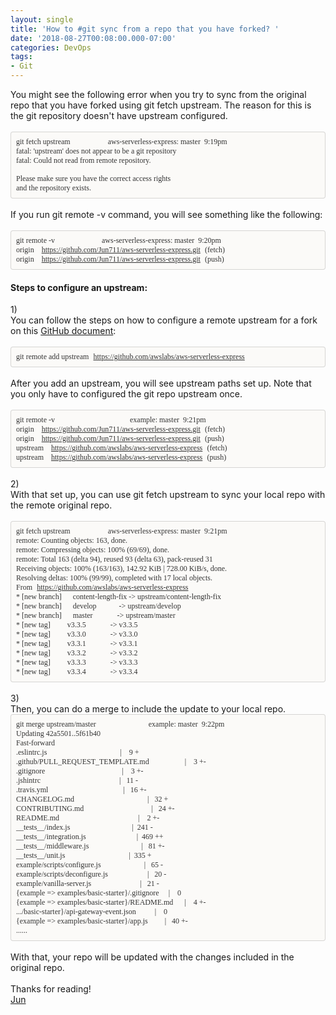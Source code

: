 ```yaml
---
layout: single
title: 'How to #git sync from a repo that you have forked? '
date: '2018-08-27T00:08:00.000-07:00'
categories: DevOps
tags:
- Git
---
```


<div style="-en-clipboard: true;">You might see the following error when you try to sync from the original repo that you have forked using git fetch upstream. The reason for this is the git repository doesn't have upstream configured.<br /><!--?xml version="1.0" encoding="UTF-8"?--> <br /><div style="-en-codeblock: true; background-color: #fbfaf8; border-bottom-left-radius: 4px; border-bottom-right-radius: 4px; border-top-left-radius: 4px; border-top-right-radius: 4px; border: 1px solid rgba(0, 0, 0, 0.14902); box-sizing: border-box; color: #333333; font-family: Monaco, Menlo, Consolas, &quot;Courier New&quot;, monospace; font-size: 12px; padding: 8px;"><div><span style="font-family: Monaco;">git fetch upstream&nbsp;&nbsp;&nbsp;&nbsp;&nbsp;&nbsp;&nbsp;&nbsp;&nbsp;&nbsp;&nbsp;&nbsp;&nbsp;&nbsp;&nbsp;&nbsp;&nbsp;&nbsp;&nbsp;&nbsp;aws-serverless-express: master&nbsp;&nbsp;9:19pm</span></div><div><span style="font-family: Monaco;">fatal: 'upstream' does not appear to be a git repository</span></div><div><span style="font-family: Monaco;">fatal: Could not read from remote repository.</span></div><div><br style="font-family: Monaco;" /></div><div><span style="font-family: Monaco;">Please make sure you have the correct access rights</span></div><div><span style="font-family: Monaco;">and the repository exists.</span></div></div></div><br />If you run git remote -v command, you will see something like the following:<br /><!--?xml version="1.0" encoding="UTF-8"?--> <br /><div style="-en-codeblock: true; background-color: #fbfaf8; border-bottom-left-radius: 4px; border-bottom-right-radius: 4px; border-top-left-radius: 4px; border-top-right-radius: 4px; border: 1px solid rgba(0, 0, 0, 0.14902); box-sizing: border-box; color: #333333; font-family: Monaco, Menlo, Consolas, &quot;Courier New&quot;, monospace; font-size: 12px; padding: 8px;"><div><span style="font-family: Monaco;">git remote -v&nbsp;&nbsp;&nbsp;&nbsp;&nbsp;&nbsp;&nbsp;&nbsp;&nbsp;&nbsp;&nbsp;&nbsp;&nbsp;&nbsp;&nbsp;&nbsp;&nbsp;&nbsp;&nbsp;&nbsp;&nbsp;&nbsp;&nbsp;&nbsp;&nbsp;aws-serverless-express: master&nbsp;&nbsp;9:20pm</span></div><div><span style="font-family: Monaco;">origin&nbsp;&nbsp;&nbsp;&nbsp;</span><a href="https://github.com/Jun711/aws-serverless-express.git" style="color: #333333; font-family: Monaco;">https://github.com/Jun711/aws-serverless-express.git</a> <span style="font-family: Monaco;">(fetch)</span></div><div><span style="font-family: Monaco;">origin&nbsp;&nbsp;&nbsp;&nbsp;</span><a href="https://github.com/Jun711/aws-serverless-express.git" style="color: #333333; font-family: Monaco;">https://github.com/Jun711/aws-serverless-express.git</a> <span style="font-family: Monaco;">(push)</span></div></div><h4>Steps to configure an upstream:</h4>1)<br />You can follow the steps on how to configure a remote upstream for a fork on this <a href="https://help.github.com/articles/configuring-a-remote-for-a-fork/" target="_blank">GitHub document</a>:<br /><!--?xml version="1.0" encoding="UTF-8"?--> <br /><div style="-en-codeblock: true; background-color: #fbfaf8; border-bottom-left-radius: 4px; border-bottom-right-radius: 4px; border-top-left-radius: 4px; border-top-right-radius: 4px; border: 1px solid rgba(0, 0, 0, 0.14902); box-sizing: border-box; color: #333333; font-family: Monaco, Menlo, Consolas, &quot;Courier New&quot;, monospace; font-size: 12px; padding: 8px;"><span style="font-family: Monaco;">git remote add upstream</span> <a href="https://github.com/awslabs/aws-serverless-express" style="color: #333333; font-family: Monaco;">https://github.com/awslabs/aws-serverless-express</a></div><br /><div style="-en-clipboard: true;">After you add an upstream, you will see upstream paths set up. Note that you only have to configured the git repo upstream once.&nbsp;</div><!--?xml version="1.0" encoding="UTF-8"?--> <br /><div style="-en-codeblock: true; background-color: #fbfaf8; border-bottom-left-radius: 4px; border-bottom-right-radius: 4px; border-top-left-radius: 4px; border-top-right-radius: 4px; border: 1px solid rgba(0, 0, 0, 0.14902); box-sizing: border-box; color: #333333; font-family: Monaco, Menlo, Consolas, &quot;Courier New&quot;, monospace; font-size: 12px; padding: 8px;"><div><span style="font-family: Monaco;">git remote -v&nbsp;&nbsp;&nbsp;&nbsp;&nbsp;&nbsp;&nbsp;&nbsp;&nbsp;&nbsp;&nbsp;&nbsp;&nbsp;&nbsp;&nbsp;&nbsp;&nbsp;&nbsp;&nbsp;&nbsp;&nbsp;&nbsp;&nbsp;&nbsp;&nbsp;&nbsp;&nbsp;&nbsp;&nbsp;&nbsp;&nbsp;&nbsp;&nbsp;&nbsp;&nbsp;&nbsp;&nbsp;&nbsp;&nbsp;&nbsp;example: master&nbsp;&nbsp;9:21pm</span></div><div><span style="font-family: Monaco;">origin&nbsp;&nbsp;&nbsp;&nbsp;</span><a href="https://github.com/Jun711/aws-serverless-express.git" style="color: #333333; font-family: Monaco;">https://github.com/Jun711/aws-serverless-express.git</a> <span style="font-family: Monaco;">(fetch)</span></div><div><span style="font-family: Monaco;">origin&nbsp;&nbsp;&nbsp;&nbsp;</span><a href="https://github.com/Jun711/aws-serverless-express.git" style="color: #333333; font-family: Monaco;">https://github.com/Jun711/aws-serverless-express.git</a> <span style="font-family: Monaco;">(push)</span></div><div><span style="font-family: Monaco;">upstream&nbsp;&nbsp;&nbsp;&nbsp;</span><a href="https://github.com/awslabs/aws-serverless-express" style="color: #333333; font-family: Monaco;">https://github.com/awslabs/aws-serverless-express</a> <span style="font-family: Monaco;">(fetch)</span></div><div><span style="font-family: Monaco;">upstream&nbsp;&nbsp;&nbsp;&nbsp;</span><a href="https://github.com/awslabs/aws-serverless-express" style="color: #333333; font-family: Monaco;">https://github.com/awslabs/aws-serverless-express</a> <span style="font-family: Monaco;">(push)</span></div></div><br />2)<br />With that set up, you can use git fetch upstream to sync your local repo with the remote original repo.<br /><!--?xml version="1.0" encoding="UTF-8"?--> <br /><div style="-en-codeblock: true; background-color: #fbfaf8; border-bottom-left-radius: 4px; border-bottom-right-radius: 4px; border-top-left-radius: 4px; border-top-right-radius: 4px; border: 1px solid rgba(0, 0, 0, 0.14902); box-sizing: border-box; color: #333333; font-family: Monaco, Menlo, Consolas, &quot;Courier New&quot;, monospace; font-size: 12px; padding: 8px;"><div><span style="font-family: Monaco;">git fetch upstream&nbsp;&nbsp;&nbsp;&nbsp;&nbsp;&nbsp;&nbsp;&nbsp;&nbsp;&nbsp;&nbsp;&nbsp;&nbsp;&nbsp;&nbsp;&nbsp;&nbsp;&nbsp;&nbsp;&nbsp;aws-serverless-express: master&nbsp;&nbsp;9:21pm</span></div><div><span style="font-family: Monaco;">remote: Counting objects: 163, done.</span></div><div><span style="font-family: Monaco;">remote: Compressing objects: 100% (69/69), done.</span></div><div><span style="font-family: Monaco;">remote: Total 163 (delta 94), reused 93 (delta 63), pack-reused 31</span></div><div><span style="font-family: Monaco;">Receiving objects: 100% (163/163), 142.92 KiB | 728.00 KiB/s, done.</span></div><div><span style="font-family: Monaco;">Resolving deltas: 100% (99/99), completed with 17 local objects.</span></div><div><span style="font-family: Monaco;">From</span> <a href="https://github.com/awslabs/aws-serverless-express" style="color: #333333; font-family: Monaco;">https://github.com/awslabs/aws-serverless-express</a></div><div><span style="font-family: Monaco;">* [new branch]&nbsp;&nbsp;&nbsp;&nbsp;&nbsp;&nbsp;content-length-fix -&gt; upstream/content-length-fix</span></div><div><span style="font-family: Monaco;">* [new branch]&nbsp;&nbsp;&nbsp;&nbsp;&nbsp;&nbsp;develop&nbsp;&nbsp;&nbsp;&nbsp;&nbsp;&nbsp;&nbsp;&nbsp;&nbsp;&nbsp;&nbsp;&nbsp;-&gt; upstream/develop</span></div><div><span style="font-family: Monaco;">* [new branch]&nbsp;&nbsp;&nbsp;&nbsp;&nbsp;&nbsp;master&nbsp;&nbsp;&nbsp;&nbsp;&nbsp;&nbsp;&nbsp;&nbsp;&nbsp;&nbsp;&nbsp;&nbsp;&nbsp;-&gt; upstream/master</span></div><div><span style="font-family: Monaco;">* [new tag]&nbsp;&nbsp;&nbsp;&nbsp;&nbsp;&nbsp;&nbsp;&nbsp;&nbsp;v3.3.5&nbsp;&nbsp;&nbsp;&nbsp;&nbsp;&nbsp;&nbsp;&nbsp;&nbsp;&nbsp;&nbsp;&nbsp;&nbsp;-&gt; v3.3.5</span></div><div><span style="font-family: Monaco;">* [new tag]&nbsp;&nbsp;&nbsp;&nbsp;&nbsp;&nbsp;&nbsp;&nbsp;&nbsp;v3.3.0&nbsp;&nbsp;&nbsp;&nbsp;&nbsp;&nbsp;&nbsp;&nbsp;&nbsp;&nbsp;&nbsp;&nbsp;&nbsp;-&gt; v3.3.0</span></div><div><span style="font-family: Monaco;">* [new tag]&nbsp;&nbsp;&nbsp;&nbsp;&nbsp;&nbsp;&nbsp;&nbsp;&nbsp;v3.3.1&nbsp;&nbsp;&nbsp;&nbsp;&nbsp;&nbsp;&nbsp;&nbsp;&nbsp;&nbsp;&nbsp;&nbsp;&nbsp;-&gt; v3.3.1</span></div><div><span style="font-family: Monaco;">* [new tag]&nbsp;&nbsp;&nbsp;&nbsp;&nbsp;&nbsp;&nbsp;&nbsp;&nbsp;v3.3.2&nbsp;&nbsp;&nbsp;&nbsp;&nbsp;&nbsp;&nbsp;&nbsp;&nbsp;&nbsp;&nbsp;&nbsp;&nbsp;-&gt; v3.3.2</span></div><div><span style="font-family: Monaco;">* [new tag]&nbsp;&nbsp;&nbsp;&nbsp;&nbsp;&nbsp;&nbsp;&nbsp;&nbsp;v3.3.3&nbsp;&nbsp;&nbsp;&nbsp;&nbsp;&nbsp;&nbsp;&nbsp;&nbsp;&nbsp;&nbsp;&nbsp;&nbsp;-&gt; v3.3.3</span></div><div><span style="font-family: Monaco;">* [new tag]&nbsp;&nbsp;&nbsp;&nbsp;&nbsp;&nbsp;&nbsp;&nbsp;&nbsp;v3.3.4&nbsp;&nbsp;&nbsp;&nbsp;&nbsp;&nbsp;&nbsp;&nbsp;&nbsp;&nbsp;&nbsp;&nbsp;&nbsp;-&gt; v3.3.4</span></div></div><br />3)<br />Then, you can do a merge to include the update to your local repo.<br /><div style="-en-codeblock: true; background-color: #fbfaf8; border-bottom-left-radius: 4px; border-bottom-right-radius: 4px; border-top-left-radius: 4px; border-top-right-radius: 4px; border: 1px solid rgba(0, 0, 0, 0.14902); box-sizing: border-box; color: #333333; font-family: Monaco, Menlo, Consolas, &quot;Courier New&quot;, monospace; font-size: 12px; padding: 8px;"><div><span style="font-family: Monaco;">git merge upstream/master&nbsp;&nbsp;&nbsp;&nbsp;&nbsp;&nbsp;&nbsp;&nbsp;&nbsp;&nbsp;&nbsp;&nbsp;&nbsp;&nbsp;&nbsp;&nbsp;&nbsp;&nbsp;&nbsp;&nbsp;&nbsp;&nbsp;&nbsp;&nbsp;&nbsp;&nbsp;&nbsp;&nbsp;example: master&nbsp;&nbsp;9:22pm</span></div><div><span style="font-family: Monaco;">Updating 42a5501..5f61b40</span></div><div><span style="font-family: Monaco;">Fast-forward</span></div><div><span style="font-family: Monaco;">.eslintrc.js&nbsp;&nbsp;&nbsp;&nbsp;&nbsp;&nbsp;&nbsp;&nbsp;&nbsp;&nbsp;&nbsp;&nbsp;&nbsp;&nbsp;&nbsp;&nbsp;&nbsp;&nbsp;&nbsp;&nbsp;&nbsp;&nbsp;&nbsp;&nbsp;&nbsp;&nbsp;&nbsp;&nbsp;&nbsp;&nbsp;&nbsp;&nbsp;&nbsp;&nbsp;&nbsp;&nbsp;&nbsp;&nbsp;&nbsp;|&nbsp;&nbsp;&nbsp;&nbsp;9 +</span></div><div><span style="font-family: Monaco;">.github/PULL_REQUEST_TEMPLATE.md&nbsp;&nbsp;&nbsp;&nbsp;&nbsp;&nbsp;&nbsp;&nbsp;&nbsp;&nbsp;&nbsp;&nbsp;&nbsp;&nbsp;&nbsp;&nbsp;&nbsp;&nbsp;&nbsp;|&nbsp;&nbsp;&nbsp;&nbsp;3 +-</span></div><div><span style="font-family: Monaco;">.gitignore&nbsp;&nbsp;&nbsp;&nbsp;&nbsp;&nbsp;&nbsp;&nbsp;&nbsp;&nbsp;&nbsp;&nbsp;&nbsp;&nbsp;&nbsp;&nbsp;&nbsp;&nbsp;&nbsp;&nbsp;&nbsp;&nbsp;&nbsp;&nbsp;&nbsp;&nbsp;&nbsp;&nbsp;&nbsp;&nbsp;&nbsp;&nbsp;&nbsp;&nbsp;&nbsp;&nbsp;&nbsp;&nbsp;&nbsp;&nbsp;&nbsp;|&nbsp;&nbsp;&nbsp;&nbsp;3 +-</span></div><div><span style="font-family: Monaco;">.jshintrc&nbsp;&nbsp;&nbsp;&nbsp;&nbsp;&nbsp;&nbsp;&nbsp;&nbsp;&nbsp;&nbsp;&nbsp;&nbsp;&nbsp;&nbsp;&nbsp;&nbsp;&nbsp;&nbsp;&nbsp;&nbsp;&nbsp;&nbsp;&nbsp;&nbsp;&nbsp;&nbsp;&nbsp;&nbsp;&nbsp;&nbsp;&nbsp;&nbsp;&nbsp;&nbsp;&nbsp;&nbsp;&nbsp;&nbsp;&nbsp;&nbsp;&nbsp;|&nbsp;&nbsp;&nbsp;11 -</span></div><div><span style="font-family: Monaco;">.travis.yml&nbsp;&nbsp;&nbsp;&nbsp;&nbsp;&nbsp;&nbsp;&nbsp;&nbsp;&nbsp;&nbsp;&nbsp;&nbsp;&nbsp;&nbsp;&nbsp;&nbsp;&nbsp;&nbsp;&nbsp;&nbsp;&nbsp;&nbsp;&nbsp;&nbsp;&nbsp;&nbsp;&nbsp;&nbsp;&nbsp;&nbsp;&nbsp;&nbsp;&nbsp;&nbsp;&nbsp;&nbsp;&nbsp;&nbsp;&nbsp;|&nbsp;&nbsp;&nbsp;16 +-</span></div><div><span style="font-family: Monaco;">CHANGELOG.md&nbsp;&nbsp;&nbsp;&nbsp;&nbsp;&nbsp;&nbsp;&nbsp;&nbsp;&nbsp;&nbsp;&nbsp;&nbsp;&nbsp;&nbsp;&nbsp;&nbsp;&nbsp;&nbsp;&nbsp;&nbsp;&nbsp;&nbsp;&nbsp;&nbsp;&nbsp;&nbsp;&nbsp;&nbsp;&nbsp;&nbsp;&nbsp;&nbsp;&nbsp;&nbsp;&nbsp;&nbsp;&nbsp;&nbsp;|&nbsp;&nbsp;&nbsp;32 +</span></div><div><span style="font-family: Monaco;">CONTRIBUTING.md&nbsp;&nbsp;&nbsp;&nbsp;&nbsp;&nbsp;&nbsp;&nbsp;&nbsp;&nbsp;&nbsp;&nbsp;&nbsp;&nbsp;&nbsp;&nbsp;&nbsp;&nbsp;&nbsp;&nbsp;&nbsp;&nbsp;&nbsp;&nbsp;&nbsp;&nbsp;&nbsp;&nbsp;&nbsp;&nbsp;&nbsp;&nbsp;&nbsp;&nbsp;&nbsp;&nbsp;|&nbsp;&nbsp;&nbsp;24 +-</span></div><div><span style="font-family: Monaco;">README.md&nbsp;&nbsp;&nbsp;&nbsp;&nbsp;&nbsp;&nbsp;&nbsp;&nbsp;&nbsp;&nbsp;&nbsp;&nbsp;&nbsp;&nbsp;&nbsp;&nbsp;&nbsp;&nbsp;&nbsp;&nbsp;&nbsp;&nbsp;&nbsp;&nbsp;&nbsp;&nbsp;&nbsp;&nbsp;&nbsp;&nbsp;&nbsp;&nbsp;&nbsp;&nbsp;&nbsp;&nbsp;&nbsp;&nbsp;&nbsp;&nbsp;&nbsp;|&nbsp;&nbsp;&nbsp;&nbsp;2 +-</span></div><div><span style="font-family: Monaco;">__tests__/index.js&nbsp;&nbsp;&nbsp;&nbsp;&nbsp;&nbsp;&nbsp;&nbsp;&nbsp;&nbsp;&nbsp;&nbsp;&nbsp;&nbsp;&nbsp;&nbsp;&nbsp;&nbsp;&nbsp;&nbsp;&nbsp;&nbsp;&nbsp;&nbsp;&nbsp;&nbsp;&nbsp;&nbsp;&nbsp;&nbsp;&nbsp;&nbsp;&nbsp;|&nbsp;&nbsp;241 -</span></div><div><span style="font-family: Monaco;">__tests__/integration.js&nbsp;&nbsp;&nbsp;&nbsp;&nbsp;&nbsp;&nbsp;&nbsp;&nbsp;&nbsp;&nbsp;&nbsp;&nbsp;&nbsp;&nbsp;&nbsp;&nbsp;&nbsp;&nbsp;&nbsp;&nbsp;&nbsp;&nbsp;&nbsp;&nbsp;&nbsp;&nbsp;|&nbsp;&nbsp;469 ++</span></div><div><span style="font-family: Monaco;">__tests__/middleware.js&nbsp;&nbsp;&nbsp;&nbsp;&nbsp;&nbsp;&nbsp;&nbsp;&nbsp;&nbsp;&nbsp;&nbsp;&nbsp;&nbsp;&nbsp;&nbsp;&nbsp;&nbsp;&nbsp;&nbsp;&nbsp;&nbsp;&nbsp;&nbsp;&nbsp;&nbsp;&nbsp;&nbsp;|&nbsp;&nbsp;&nbsp;81 +-</span></div><div><span style="font-family: Monaco;">__tests__/unit.js&nbsp;&nbsp;&nbsp;&nbsp;&nbsp;&nbsp;&nbsp;&nbsp;&nbsp;&nbsp;&nbsp;&nbsp;&nbsp;&nbsp;&nbsp;&nbsp;&nbsp;&nbsp;&nbsp;&nbsp;&nbsp;&nbsp;&nbsp;&nbsp;&nbsp;&nbsp;&nbsp;&nbsp;&nbsp;&nbsp;&nbsp;&nbsp;&nbsp;&nbsp;|&nbsp;&nbsp;335 +</span></div><div><span style="font-family: Monaco;">example/scripts/configure.js&nbsp;&nbsp;&nbsp;&nbsp;&nbsp;&nbsp;&nbsp;&nbsp;&nbsp;&nbsp;&nbsp;&nbsp;&nbsp;&nbsp;&nbsp;&nbsp;&nbsp;&nbsp;&nbsp;&nbsp;&nbsp;&nbsp;&nbsp;|&nbsp;&nbsp;&nbsp;65 -</span></div><div><span style="font-family: Monaco;">example/scripts/deconfigure.js&nbsp;&nbsp;&nbsp;&nbsp;&nbsp;&nbsp;&nbsp;&nbsp;&nbsp;&nbsp;&nbsp;&nbsp;&nbsp;&nbsp;&nbsp;&nbsp;&nbsp;&nbsp;&nbsp;&nbsp;&nbsp;|&nbsp;&nbsp;&nbsp;20 -</span></div><div><span style="font-family: Monaco;">example/vanilla-server.js&nbsp;&nbsp;&nbsp;&nbsp;&nbsp;&nbsp;&nbsp;&nbsp;&nbsp;&nbsp;&nbsp;&nbsp;&nbsp;&nbsp;&nbsp;&nbsp;&nbsp;&nbsp;&nbsp;&nbsp;&nbsp;&nbsp;&nbsp;&nbsp;&nbsp;&nbsp;|&nbsp;&nbsp;&nbsp;21 -</span></div><div><span style="font-family: Monaco;">{example =&gt; examples/basic-starter}/.gitignore&nbsp;&nbsp;&nbsp;&nbsp;&nbsp;|&nbsp;&nbsp;&nbsp;&nbsp;0</span></div><div><span style="font-family: Monaco;">{example =&gt; examples/basic-starter}/README.md&nbsp;&nbsp;&nbsp;&nbsp;&nbsp;&nbsp;|&nbsp;&nbsp;&nbsp;&nbsp;4 +-</span></div><div><span style="font-family: Monaco;">.../basic-starter}/api-gateway-event.json&nbsp;&nbsp;&nbsp;&nbsp;&nbsp;&nbsp;&nbsp;&nbsp;&nbsp;&nbsp;|&nbsp;&nbsp;&nbsp;&nbsp;0</span></div><div><span style="font-family: Monaco;">{example =&gt; examples/basic-starter}/app.js&nbsp;&nbsp;&nbsp;&nbsp;&nbsp;&nbsp;&nbsp;&nbsp;&nbsp;|&nbsp;&nbsp;&nbsp;40 +-</span></div><div><span style="font-family: Monaco;">......</span></div></div><br />With that, your repo will be updated with the changes included in the original repo.<br /><br />Thanks for reading!<br /><a href="http://www.language-diary.com/p/jun711-language-diary.html" target="_blank">Jun</a>